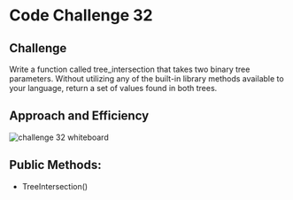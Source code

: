 # Code Challenge 32

## Challenge
Write a function called tree_intersection that takes two binary tree parameters.
Without utilizing any of the built-in library methods available to your language, return a set of values found in both trees.

## Approach and Efficiency
![challenge 32 whiteboard]()
## Public Methods:
- TreeIntersection()


